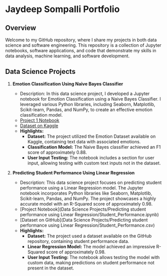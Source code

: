 # Jaydeep Sompalli Portfolio

## Overview

Welcome to my GitHub repository, where I share my projects in both data science and software engineering. This repository is a collection of Jupyter notebooks, software applications, and code that demonstrate my skills in data analysis, machine learning, and software development.

## Data Science Projects

1. **Emotion Classification Using Naive Bayes Classifier**
   - Description: In this data science project, I developed a Jupyter notebook for Emotion Classification using a Naive Bayes Classifier. I leveraged various Python libraries, including Seaborn, Matplotlib, Scikit-learn, Pandas, and NumPy, to create an effective emotion classification model.
   - [Project 1 Notebook](Data%20Science%20Projects/Emotion%20classification%20using%20Naive%20Bayes%20Classifier/Emotion_Classification.ipynb)
   - [Dataset on Kaggle](https://www.kaggle.com/code/freak360/emotion-dataset-nlp-sentiment-analysis)
   - **Highlights:**
     - **Dataset:** The project utilized the Emotion Dataset available on Kaggle, containing text data with associated emotions.
     - **Classification Model:** The Naive Bayes classifier achieved an F1 score of approximately 0.88.
     - **User Input Testing:** The notebook includes a section for user input, allowing testing with custom text inputs not in the dataset.

2. **Predicting Student Performance Using Linear Regression**
   - Description: This data science project focuses on predicting student performance using a Linear Regression model. The Jupyter notebook incorporates Python libraries like Seaborn, Matplotlib, Scikit-learn, Pandas, and NumPy. The project showcases a highly accurate model with an R-Squared score of approximately 0.98.
   - [Project Notebook](Data Science Projects/Predicting student performance using Linear Regression/Student_Performance.ipynb)
   - [Dataset on GitHub](Data Science Projects/Predicting student performance using Linear Regression/Student_Performance.csv)
   - **Highlights:**
     - **Dataset:** The project used a dataset available on the GitHub repository, containing student performance data.
     - **Linear Regression Model:** The model achieved an impressive R-Squared score of approximately 0.98.
     - **User Input Testing:** The notebook allows testing the model with custom data, making predictions on student performance not   present in the dataset.


